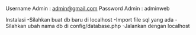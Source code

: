 Username Admin : admin@gmail.com
Password Admin : adminweb

Instalasi
-Silahkan buat db baru di localhost
-Import file sql yang ada
-Silahkan ubah nama db di config/database.php
-Jalankan dengan localhost
